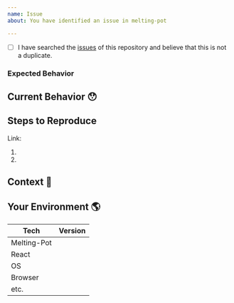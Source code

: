 ```yaml
---
name: Issue
about: You have identified an issue in melting-pot

---
```


<!--- Provide a short context of the issue in the Title above -->

<!--
    Thank you very much for contributing to by creating an issue! ❤️
-->

<!-- Please confirm -->
- [ ] I have searched the [issues](https://github.com/withvoid/melting-pot/issues) of this repository and believe that this is not a duplicate.

<!-- Which part of melting-pot you are having problem with-->

### Expected Behavior 
<!---
    Describe what should happen.
-->

## Current Behavior 😯
<!---
    Describe what happens instead of the expected behavior.
-->

## Steps to Reproduce 
<!---
    Attach code example (preferably). 
    (CodeSandBox)
-->
Link:

1.
2.


## Context 🔦
<!---
    What are you trying to accomplish? 
-->

## Your Environment 🌎
<!---
    Include as many relevant details about the environment with which you experienced the bug.
-->

| Tech         | Version |
|--------------|---------|
| Melting-Pot  |         |
| React        |         |
| OS           |         |
| Browser      |         |
| etc.         |         |